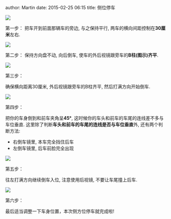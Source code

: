 author: Martin
date: 2015-02-25 06:15
title: 侧位停车

![](http://i60.tinypic.com/24y45k6.jpg)

第一步：
把车开到前面那辆车的旁边, 与之保持平行, 两车的横向间距控制在**30厘米**左右.

![](http://i59.tinypic.com/fyea80.jpg)

第二步：
保持方向盘不动, 向后倒车, 使车的外后视镜跟旁车的**B柱(图示)齐平**.

![](http://i61.tinypic.com/nq24g5.jpg)

第三步：

确保横向距离30厘米, 外后视镜跟旁车的B柱齐平, 然后打满方向开始倒车.

![](http://i58.tinypic.com/5dktb9.jpg)

第四步：

把你的车身倒到和前车夹角呈**45°**, 这时候你的车头和前车的车尾的连线差不多与车位垂直.
这里除了判断**车头和前车的车尾的连线是否与车位垂直**外, 还有两个判断方法:

- 右倒车镜里,  本车完全挡住后车
- 左倒车镜里,  后车前脸完全出现

![](http://i62.tinypic.com/f0bz2h.jpg)

第五步：

往左打满方向继续倒车入位, 注意使用后视镜, 不要让车尾撞上后车.

![](http://i62.tinypic.com/sbpoaf.jpg)

第六步：

最后适当调整一下车身位置，本次侧方位停车就完成啦!
